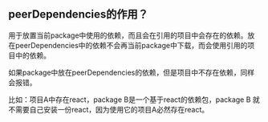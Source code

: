 ## peerDependencies的作用？
用于放置当前package中使用的依赖，而且会在引用的项目中会存在的依赖。放在peerDependencies中的依赖不会再当前package中下载，而会使用引用的项目中的依赖。

如果package中放在peerDependencies的依赖，但是项目中不存在依赖，同样会报错。

比如：项目A中存在react，package B是一个基于react的依赖包，package B 就不需要自己安装一份react，因为使用它的项目A必然存在react。
